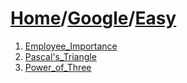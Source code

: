 # [Home](./../..)/[Google](./..)/[Easy](./)
1. [Employee_Importance](./Employee_Importance.md)
2. [Pascal's_Triangle](./Pascal%27s_Triangle.md)
3. [Power_of_Three](./Power_of_Three.md)
